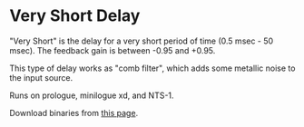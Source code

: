 # Very Short Delay
"Very Short" is the delay for a very short period of time (0.5 msec - 50 msec). The feedback gain is between -0.95 and +0.95.

This type of delay works as "comb filter", which adds some metallic noise to the input source.

Runs on prologue, minilogue xd, and NTS-1.

Download binaries from [this page](https://github.com/boochow/veryshort/releases).